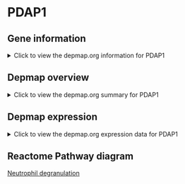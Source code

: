 <h1>PDAP1</h1>

<h2>Gene information</h2>
<details>
  <summary>Click to view the depmap.org information for PDAP1</summary>
  <iframe src="https://depmap.org/portal/gene/PDAP1?tab=about" style="border:none;width:100%;height:800px"></iframe>
</details>

<h2>Depmap overview</h2>
<details>
  <summary>Click to view the depmap.org summary for PDAP1</summary>
  <iframe src="https://depmap.org/portal/gene/PDAP1?tab=overview" style="border:none;width:100%;height:800px"></iframe>
</details>

<h2>Depmap expression</h2>
<details>
  <summary>Click to view the depmap.org expression data for PDAP1</summary>
  <iframe src="https://depmap.org/portal/gene/PDAP1?tab=characterization" style="border:none;width:100%;height:800px"></iframe>
</details>



<h2>Reactome Pathway diagram</h2>
<a href="https://reactome.org/PathwayBrowser/#/R-HSA-6798695" target="_BLANK">Neutrophil degranulation</a>



